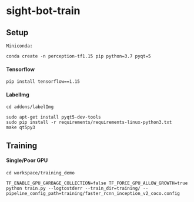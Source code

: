 # sight-bot-train

## Setup
```
Miniconda:

conda create -n perception-tf1.15 pip python=3.7 pyqt=5
```

#### Tensorflow
```
pip install tensorflow==1.15
```

#### LabelImg
```
cd addons/labelImg

sudo apt-get install pyqt5-dev-tools
sudo pip install -r requirements/requirements-linux-python3.txt
make qt5py3
```

## Training
#### Single/Poor GPU
```
cd workspace/training_demo

TF_ENABLE_GPU_GARBAGE_COLLECTION=false TF_FORCE_GPU_ALLOW_GROWTH=true python train.py --logtostderr --train_dir=training/ --pipeline_config_path=training/faster_rcnn_inception_v2_coco.config
```
